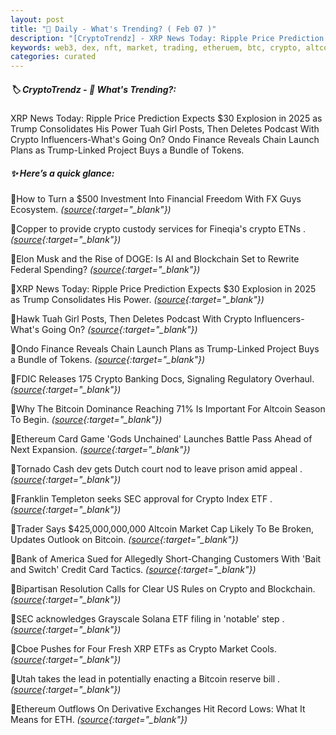 ```yaml
---
layout: post
title: "🌅 Daily - What's Trending? ( Feb 07 )"
description: "[CryptoTrendz] - XRP News Today: Ripple Price Prediction Expects $30 Explosion in 2025 as Trump Consolidates His Power Tuah Girl Posts, Then Deletes Podcast With Crypto Influencers-What's Going On? Ondo Finance Reveals Chain Launch Plans as Trump-Linked Project Buys a Bundle of Tokens."
keywords: web3, dex, nft, market, trading, etheruem, btc, crypto, altcoins, bearmarket, defi
categories: curated
---
```


##### 🏷️  CryptoTrendz - 📌 *What's Trending?:*

XRP News Today: Ripple Price Prediction Expects $30 Explosion in 2025 as Trump Consolidates His Power Tuah Girl Posts, Then Deletes Podcast With Crypto Influencers-What's Going On? Ondo Finance Reveals Chain Launch Plans as Trump-Linked Project Buys a Bundle of Tokens.

##### ✨ *Here’s a quick glance:*


🔹How to Turn a $500 Investment Into Financial Freedom With FX Guys Ecosystem. *([source](https://s.avyag.com/5k93){:target="_blank"})*

🔹Copper to provide crypto custody services for Fineqia's crypto ETNs . *([source](https://s.avyag.com/kpx1){:target="_blank"})*

🔹Elon Musk and the Rise of DOGE: Is AI and Blockchain Set to Rewrite Federal Spending? *([source](https://s.avyag.com/v05y){:target="_blank"})*

🔹XRP News Today: Ripple Price Prediction Expects $30 Explosion in 2025 as Trump Consolidates His Power. *([source](https://s.avyag.com/09vj){:target="_blank"})*

🔹Hawk Tuah Girl Posts, Then Deletes Podcast With Crypto Influencers-What's Going On? *([source](https://s.avyag.com/v5d7){:target="_blank"})*

🔹Ondo Finance Reveals Chain Launch Plans as Trump-Linked Project Buys a Bundle of Tokens. *([source](https://s.avyag.com/8p72){:target="_blank"})*

🔹FDIC Releases 175 Crypto Banking Docs, Signaling Regulatory Overhaul. *([source](https://s.avyag.com/ju8l){:target="_blank"})*

🔹Why The Bitcoin Dominance Reaching 71% Is Important For Altcoin Season To Begin. *([source](https://s.avyag.com/g35o){:target="_blank"})*

🔹Ethereum Card Game \'Gods Unchained\' Launches Battle Pass Ahead of Next Expansion. *([source](https://s.avyag.com/xmga){:target="_blank"})*

🔹Tornado Cash dev gets Dutch court nod to leave prison amid appeal . *([source](https://s.avyag.com/yxmx){:target="_blank"})*

🔹Franklin Templeton seeks SEC approval for Crypto Index ETF . *([source](https://s.avyag.com/5ytq){:target="_blank"})*

🔹Trader Says $425,000,000,000 Altcoin Market Cap Likely To Be Broken, Updates Outlook on Bitcoin. *([source](https://s.avyag.com/6tiy){:target="_blank"})*

🔹Bank of America Sued for Allegedly Short-Changing Customers With 'Bait and Switch' Credit Card Tactics. *([source](https://s.avyag.com/3h73){:target="_blank"})*

🔹Bipartisan Resolution Calls for Clear US Rules on Crypto and Blockchain. *([source](https://s.avyag.com/s9tl){:target="_blank"})*

🔹SEC acknowledges Grayscale Solana ETF filing in 'notable' step . *([source](https://s.avyag.com/4ay3){:target="_blank"})*

🔹Cboe Pushes for Four Fresh XRP ETFs as Crypto Market Cools. *([source](https://s.avyag.com/3xp9){:target="_blank"})*

🔹Utah takes the lead in potentially enacting a Bitcoin reserve bill . *([source](https://s.avyag.com/o09c){:target="_blank"})*

🔹Ethereum Outflows On Derivative Exchanges Hit Record Lows: What It Means for ETH. *([source](https://s.avyag.com/3vqr){:target="_blank"})*
